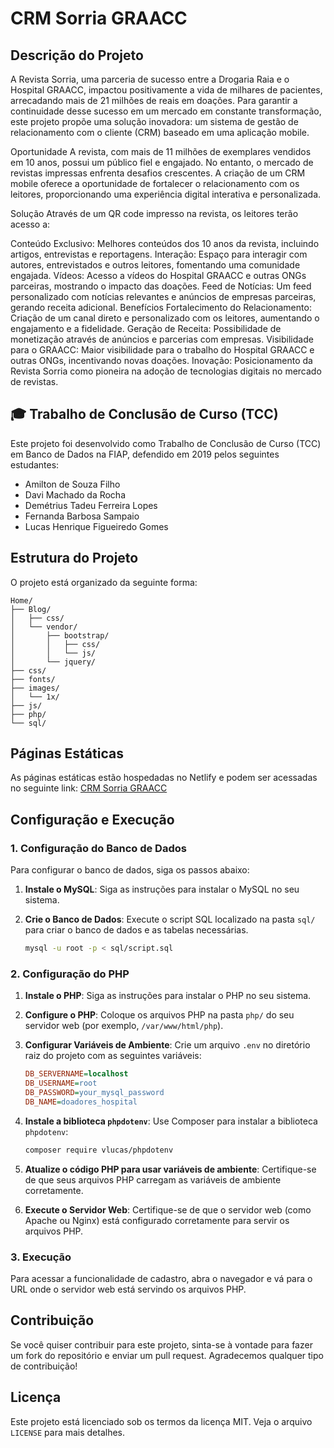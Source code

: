 
# CRM Sorria GRAACC

## Descrição do Projeto

A Revista Sorria, uma parceria de sucesso entre a Drogaria Raia e o Hospital GRAACC, impactou positivamente a vida de milhares de pacientes, arrecadando mais de 21 milhões de reais em doações. Para garantir a continuidade desse sucesso em um mercado em constante transformação, este projeto propõe uma solução inovadora: um sistema de gestão de relacionamento com o cliente (CRM) baseado em uma aplicação mobile.

Oportunidade
A revista, com mais de 11 milhões de exemplares vendidos em 10 anos, possui um público fiel e engajado. No entanto, o mercado de revistas impressas enfrenta desafios crescentes. A criação de um CRM mobile oferece a oportunidade de fortalecer o relacionamento com os leitores, proporcionando uma experiência digital interativa e personalizada.

Solução
Através de um QR code impresso na revista, os leitores terão acesso a:

Conteúdo Exclusivo: Melhores conteúdos dos 10 anos da revista, incluindo artigos, entrevistas e reportagens.
Interação: Espaço para interagir com autores, entrevistados e outros leitores, fomentando uma comunidade engajada.
Vídeos: Acesso a vídeos do Hospital GRAACC e outras ONGs parceiras, mostrando o impacto das doações.
Feed de Notícias: Um feed personalizado com notícias relevantes e anúncios de empresas parceiras, gerando receita adicional.
Benefícios
Fortalecimento do Relacionamento: Criação de um canal direto e personalizado com os leitores, aumentando o engajamento e a fidelidade.
Geração de Receita: Possibilidade de monetização através de anúncios e parcerias com empresas.
Visibilidade para o GRAACC: Maior visibilidade para o trabalho do Hospital GRAACC e outras ONGs, incentivando novas doações.
Inovação: Posicionamento da Revista Sorria como pioneira na adoção de tecnologias digitais no mercado de revistas.

## 🎓 Trabalho de Conclusão de Curso (TCC)

Este projeto foi desenvolvido como Trabalho de Conclusão de Curso (TCC) em Banco de Dados na FIAP, defendido em 2019 pelos seguintes estudantes:

- Amilton de Souza Filho
- Davi Machado da Rocha
- Demétrius Tadeu Ferreira Lopes
- Fernanda Barbosa Sampaio
- Lucas Henrique Figueiredo Gomes

## Estrutura do Projeto

O projeto está organizado da seguinte forma:

```
Home/
├── Blog/
│   ├── css/
│   └── vendor/
│       ├── bootstrap/
│       │   ├── css/
│       │   └── js/
│       └── jquery/
├── css/
├── fonts/
├── images/
│   └── 1x/
├── js/
├── php/
└── sql/
```

## Páginas Estáticas

As páginas estáticas estão hospedadas no Netlify e podem ser acessadas no seguinte link: [CRM Sorria GRAACC](https://aquamarine-smakager-2c4a53.netlify.app/)

## Configuração e Execução

### 1. Configuração do Banco de Dados

Para configurar o banco de dados, siga os passos abaixo:

1. **Instale o MySQL**:
   Siga as instruções para instalar o MySQL no seu sistema.

2. **Crie o Banco de Dados**:
   Execute o script SQL localizado na pasta `sql/` para criar o banco de dados e as tabelas necessárias.

   ```sh
   mysql -u root -p < sql/script.sql
   ```

### 2. Configuração do PHP

1. **Instale o PHP**:
   Siga as instruções para instalar o PHP no seu sistema.

2. **Configure o PHP**:
   Coloque os arquivos PHP na pasta `php/` do seu servidor web (por exemplo, `/var/www/html/php`).

3. **Configurar Variáveis de Ambiente**:
   Crie um arquivo `.env` no diretório raiz do projeto com as seguintes variáveis:

   ```ini
   DB_SERVERNAME=localhost
   DB_USERNAME=root
   DB_PASSWORD=your_mysql_password
   DB_NAME=doadores_hospital
   ```

4. **Instale a biblioteca `phpdotenv`**:
   Use Composer para instalar a biblioteca `phpdotenv`:

   ```sh
   composer require vlucas/phpdotenv
   ```

5. **Atualize o código PHP para usar variáveis de ambiente**:
   Certifique-se de que seus arquivos PHP carregam as variáveis de ambiente corretamente.

6. **Execute o Servidor Web**:
   Certifique-se de que o servidor web (como Apache ou Nginx) está configurado corretamente para servir os arquivos PHP.

### 3. Execução

Para acessar a funcionalidade de cadastro, abra o navegador e vá para o URL onde o servidor web está servindo os arquivos PHP.

## Contribuição

Se você quiser contribuir para este projeto, sinta-se à vontade para fazer um fork do repositório e enviar um pull request. Agradecemos qualquer tipo de contribuição!

## Licença

Este projeto está licenciado sob os termos da licença MIT. Veja o arquivo `LICENSE` para mais detalhes.
